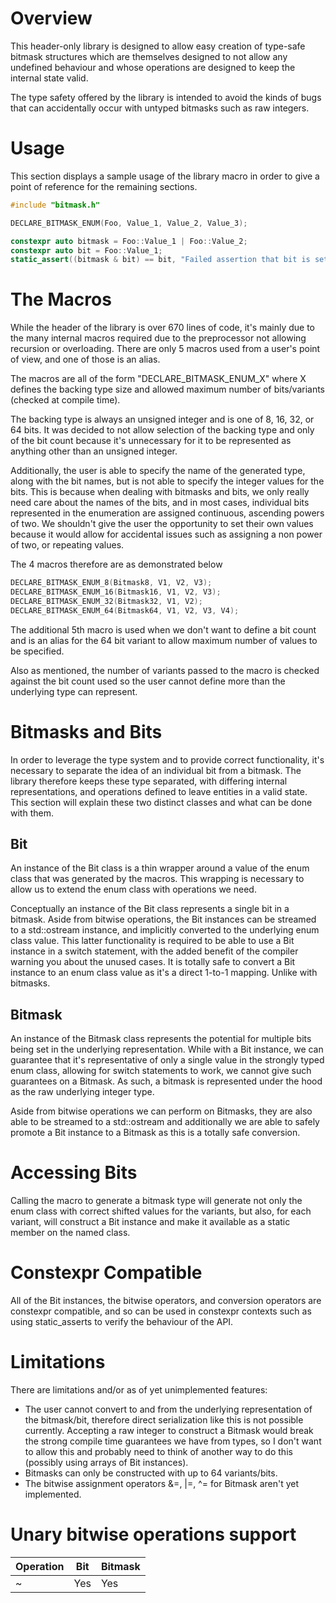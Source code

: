 # Overview
This header-only library is designed to allow easy creation of type-safe bitmask structures which are themselves designed to not allow any undefined behaviour and whose operations are designed to keep the internal state valid.

The type safety offered by the library is intended to avoid the kinds of bugs that can accidentally occur with untyped bitmasks such as raw integers.

# Usage
This section displays a sample usage of the library macro in order to give a point of reference for the remaining sections.

```cpp
#include "bitmask.h"

DECLARE_BITMASK_ENUM(Foo, Value_1, Value_2, Value_3);

constexpr auto bitmask = Foo::Value_1 | Foo::Value_2;
constexpr auto bit = Foo::Value_1;
static_assert((bitmask & bit) == bit, "Failed assertion that bit is set in the bitmask"); // shouldn't fail
```

# The Macros
While the header of the library is over 670 lines of code, it's mainly due to the many internal macros required due to the preprocessor not allowing recursion or overloading. There are only 5 macros used from a user's point of view, and one of those is an alias.

The macros are all of the form "DECLARE_BITMASK_ENUM_X" where X defines the backing type size and allowed maximum number of bits/variants (checked at compile time).

The backing type is always an unsigned integer and is one of 8, 16, 32, or 64 bits. It was decided to not allow selection of the backing type and only of the bit count because it's unnecessary for it to be represented as anything other than an unsigned integer.

Additionally, the user is able to specify the name of the generated type, along with the bit names, but is not able to specify the integer values for the bits. This is because when dealing with bitmasks and bits, we only really need care about the names of the bits, and in most cases, individual bits represented in the enumeration are assigned continuous, ascending powers of two. We shouldn't give the user the opportunity to set their own values because it would allow for accidental issues such as assigning a non power of two, or repeating values.

The 4 macros therefore are as demonstrated below

```cpp
DECLARE_BITMASK_ENUM_8(Bitmask8, V1, V2, V3);
DECLARE_BITMASK_ENUM_16(Bitmask16, V1, V2, V3);
DECLARE_BITMASK_ENUM_32(Bitmask32, V1, V2);
DECLARE_BITMASK_ENUM_64(Bitmask64, V1, V2, V3, V4);
```
  
The additional 5th macro is used when we don't want to define a bit count and is an alias for the 64 bit variant to allow maximum number of values to be specified.

Also as mentioned, the number of variants passed to the macro is checked against the bit count used so the user cannot define more than the underlying type can represent.

# Bitmasks and Bits
In order to leverage the type system and to provide correct functionality, it's necessary to separate the idea of an individual bit from a bitmask. The library therefore keeps these type separated, with differing internal representations, and operations defined to leave entities in a valid state. This section will explain these two distinct classes and what can be done with them.

## Bit
An instance of the Bit class is a thin wrapper around a value of the enum class that was generated by the macros. This wrapping is necessary to allow us to extend the enum class with operations we need.

Conceptually an instance of the Bit class represents a single bit in a bitmask. Aside from bitwise operations, the Bit instances can be streamed to a std::ostream instance, and implicitly converted to the underlying enum class value. This latter functionality is required to be able to use a Bit instance in a switch statement, with the added benefit of the compiler warning you about the unused cases. It is totally safe to convert a Bit instance to an enum class value as it's a direct 1-to-1 mapping. Unlike with bitmasks.

## Bitmask
An instance of the Bitmask class represents the potential for multiple bits being set in the underlying representation. While with a Bit instance, we can guarantee that it's representative of only a single value in the strongly typed enum class, allowing for switch statements to work, we cannot give such guarantees on a Bitmask. As such, a bitmask is represented under the hood as the raw underlying integer type.

Aside from bitwise operations we can perform on Bitmasks, they are also able to be streamed to a std::ostream and additionally we are able to safely promote a Bit instance to a Bitmask as this is a totally safe conversion.

# Accessing Bits
Calling the macro to generate a bitmask type will generate not only the enum class with correct shifted values for the variants, but also, for each variant, will construct a Bit instance and make it available as a static member on the named class.

# Constexpr Compatible
All of the Bit instances, the bitwise operators, and conversion operators are constexpr compatible, and so can be used in constexpr contexts such as using static_asserts to verify the behaviour of the API.

# Limitations
There are limitations and/or as of yet unimplemented features:
* The user cannot convert to and from the underlying representation of the bitmask/bit, therefore direct serialization like this is not possible currently. Accepting a raw integer to construct a Bitmask would break the strong compile time guarantees we have from types, so I don't want to allow this and probably need to think of another way to do this (possibly using arrays of Bit instances).
* Bitmasks can only be constructed with up to 64 variants/bits.
* The bitwise assignment operators &=, |=, ^= for Bitmask aren't yet implemented.

# Unary bitwise operations support
Operation | Bit | Bitmask
----------|-----|--------
~ | Yes | Yes
